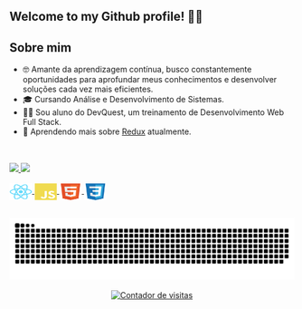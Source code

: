 ## Welcome to my Github profile! 👋😊

## Sobre mim

- 🤓 Amante da aprendizagem contínua, busco constantemente oportunidades para aprofundar meus conhecimentos e desenvolver soluções cada vez mais eficientes.
- 🎓 Cursando Análise e Desenvolvimento de Sistemas.
- 👨‍💻 Sou aluno do DevQuest, um treinamento de Desenvolvimento Web Full Stack.
- 🌱 Aprendendo mais sobre [Redux](https://redux.js.org/) atualmente.
## 
<br/>
<div>
  <a href="https://github.com/Dos-Santos-Filipe">
  <img height="180em" src="https://github-readme-stats.vercel.app/api?username=Dos-Santos-Filipe&show_icons=true&theme=dark&include_all_commits=true&count_private=true"/>
  <img height="180em" src="https://github-readme-stats.vercel.app/api/top-langs/?username=Dos-Santos-Filipe&layout=compact&langs_count=6&theme=dark"/>
</div>
<div style="display: inline_block">
  <br>
  <img align="center" alt="React" height="30" width="40" src="https://raw.githubusercontent.com/devicons/devicon/master/icons/react/react-original.svg">
  <img align="center" alt="Js" height="30" width="40" src="https://raw.githubusercontent.com/devicons/devicon/master/icons/javascript/javascript-plain.svg">
  <img align="center" alt="HTML" height="30" width="40" src="https://raw.githubusercontent.com/devicons/devicon/master/icons/html5/html5-original.svg">
  <img align="center" alt="CSS" height="30" width="40" src="https://raw.githubusercontent.com/devicons/devicon/master/icons/css3/css3-original.svg">
</div>
 
 <br>

![snake gif](https://github.com/Dos-Santos-Filipe/Dos-Santos-Filipe/blob/output/github-contribution-grid-snake-dark.svg?palette=github-dark)

<div align="center">
  <img align="center" alt="Contador de visitas" src="https://profile-counter.glitch.me/Dos-Santos-Filipe/count.svg" />
</div>
